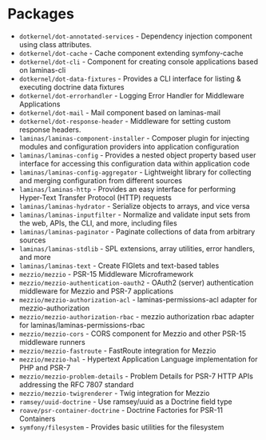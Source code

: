 # Packages

* `dotkernel/dot-annotated-services` - Dependency injection component using class attributes.
* `dotkernel/dot-cache` - Cache component extending symfony-cache
* `dotkernel/dot-cli` - Component for creating console applications based on laminas-cli
* `dotkernel/dot-data-fixtures` - Provides a CLI interface for listing & executing doctrine data fixtures
* `dotkernel/dot-errorhandler` - Logging Error Handler for Middleware Applications
* `dotkernel/dot-mail` - Mail component based on laminas-mail
* `dotkernel/dot-response-header` - Middleware for setting custom response headers.
* `laminas/laminas-component-installer` - Composer plugin for injecting modules and configuration providers into application configuration
* `laminas/laminas-config` - Provides a nested object property based user interface for accessing this configuration data within application code
* `laminas/laminas-config-aggregator` - Lightweight library for collecting and merging configuration from different sources
* `laminas/laminas-http` - Provides an easy interface for performing Hyper-Text Transfer Protocol (HTTP) requests
* `laminas/laminas-hydrator` - Serialize objects to arrays, and vice versa
* `laminas/laminas-inputfilter` - Normalize and validate input sets from the web, APIs, the CLI, and more, including files
* `laminas/laminas-paginator` - Paginate collections of data from arbitrary sources
* `laminas/laminas-stdlib` - SPL extensions, array utilities, error handlers, and more
* `laminas/laminas-text` - Create FIGlets and text-based tables
* `mezzio/mezzio` - PSR-15 Middleware Microframework
* `mezzio/mezzio-authentication-oauth2` - OAuth2 (server) authentication middleware for Mezzio and PSR-7 applications
* `mezzio/mezzio-authorization-acl` - laminas-permissions-acl adapter for mezzio-authorization
* `mezzio/mezzio-authorization-rbac` - mezzio authorization rbac adapter for laminas/laminas-permissions-rbac
* `mezzio/mezzio-cors` - CORS component for Mezzio and other PSR-15 middleware runners
* `mezzio/mezzio-fastroute` - FastRoute integration for Mezzio
* `mezzio/mezzio-hal` - Hypertext Application Language implementation for PHP and PSR-7
* `mezzio/mezzio-problem-details` - Problem Details for PSR-7 HTTP APIs addressing the RFC 7807 standard
* `mezzio/mezzio-twigrenderer` - Twig integration for Mezzio
* `ramsey/uuid-doctrine` - Use ramsey/uuid as a Doctrine field type
* `roave/psr-container-doctrine` - Doctrine Factories for PSR-11 Containers
* `symfony/filesystem` - Provides basic utilities for the filesystem
